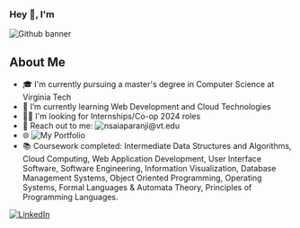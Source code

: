 

<!--
**aparanji49/aparanji49** is a ✨ _special_ ✨ repository because its `README.md` (this file) appears on your GitHub profile.

Here are some ideas to get you started:

- 🔭 I’m currently working on ...
- 🌱 I’m currently learning ...
- 👯 I’m looking to collaborate on ...
- 🤔 I’m looking for help with ...
- 💬 Ask me about ...
- 📫 How to reach me: ...
- 😄 Pronouns: ...
- ⚡ Fun fact: ...
-->

### Hey 👋, I'm 

![Github banner](https://github.com/aparanji49/aparanji49/assets/22083265/ceb4d857-7a01-4d0b-955d-7488c829fa0e)

## About Me

- 🎓 I'm currently pursuing a master's degree in Computer Science at Virginia Tech
- 🌱 I’m currently learning Web Development and Cloud Technologies
- 👩‍💻 I'm looking for Internships/Co-op 2024 roles
- 📩 Reach out to me: ![nsaiaparanji@vt.edu](mailto:nsaiaparanji@vt.edu)
- 🌐 ![My Portfolio](https://aparanji49.github.io/)
- 📚 Coursework completed: Intermediate Data Structures and Algorithms, Cloud Computing, Web Application Development, User Interface Software, Software Engineering, Information Visualization, Database Management Systems, Object Oriented Programming, Operating Systems, Formal Languages & Automata Theory, Principles of Programming Languages.

[![LinkedIn](https://img.shields.io/badge/linkedin-%230077B5.svg?style=for-the-badge&logo=linkedin&logoColor=white)](https://www.linkedin.com/in/saiaparanjinemmani/)
